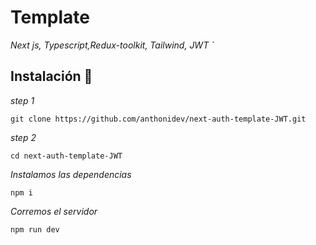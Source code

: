 # Template
_Next js, Typescript,Redux-toolkit, Tailwind, JWT  `_

## Instalación 🔧

_step 1_

```
git clone https://github.com/anthonidev/next-auth-template-JWT.git
```

_step 2_

```
cd next-auth-template-JWT
```
_Instalamos las dependencias_

```
npm i
```
_Corremos el servidor_

```
npm run dev
```

